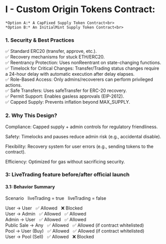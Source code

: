 # I - Custom Origin Tokens Contract:
	*Option A:* A CapFixed Supply Token Contract<br>
	*Option B:* An InitialMint Supply Token Contract<br>

### 1. Security & Best Practices

✅ Standard ERC20 (transfer, approve, etc.). <br>
✅ Recovery mechanisms for stuck ETH/ERC20. <br>
✅ Reentrancy Protection: Uses nonReentrant on state-changing functions. <br>
✅ Timelock for Critical Changes: Transfer/Trading status changes require <br>
a 24-hour delay with automatic execution after delay elapses. <br>
✅ Role-Based Access: Only admins/recoverers can perform privileged actions. <br>
✅ Safe Transfers: Uses safeTransfer for ERC-20 recovery. <br>
✅ Permit Support: Enables gasless approvals (EIP-2612). <br>
✅ Capped Supply: Prevents inflation beyond MAX_SUPPLY. <br>



### 2. Why This Design?


Compliance: Capped supply + admin controls for regulatory friendliness. <br>

Safety: Timelocks and pauses reduce admin risk (e.g., accidental disable). <br>

Flexibility: Recovery system for user errors (e.g., sending tokens to the contract). <br>

Efficiency: Optimized for gas without sacrificing security. <br>



### 3: LiveTrading feature before/after official launch
#### 3.1: Behavior Summary

Scenario	&nbsp;&nbsp;liveTrading = true	&nbsp;&nbsp;liveTrading = false

User → User			 &nbsp;&nbsp;✅ Allowed			&nbsp;&nbsp;❌ Blocked<br>
User → Admin		 &nbsp;&nbsp;✅ Allowed			&nbsp;&nbsp;✅ Allowed<br>
Admin → User		 &nbsp;&nbsp;✅ Allowed			&nbsp;&nbsp;✅ Allowed<br>
Public Sale → Any	 &nbsp;&nbsp;✅ Allowed			&nbsp;&nbsp;✅ Allowed (if contract whitelisted)<br>
Pool → User (Buy)	 &nbsp;&nbsp;✅ Allowed			&nbsp;&nbsp;✅ Allowed (if contract whitelisted)<br>
User → Pool (Sell)	 &nbsp;&nbsp;✅ Allowed			&nbsp;&nbsp;❌ Blocked<br>